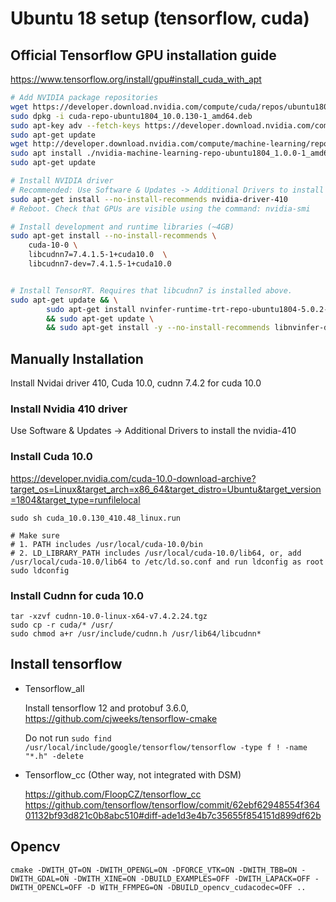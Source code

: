 # Ubuntu 18 setup (tensorflow, cuda)

## Official Tensorflow GPU installation guide

https://www.tensorflow.org/install/gpu#install_cuda_with_apt

```sh
# Add NVIDIA package repositories
wget https://developer.download.nvidia.com/compute/cuda/repos/ubuntu1804/x86_64/cuda-repo-ubuntu1804_10.0.130-1_amd64.deb
sudo dpkg -i cuda-repo-ubuntu1804_10.0.130-1_amd64.deb
sudo apt-key adv --fetch-keys https://developer.download.nvidia.com/compute/cuda/repos/ubuntu1804/x86_64/7fa2af80.pub
sudo apt-get update
wget http://developer.download.nvidia.com/compute/machine-learning/repos/ubuntu1804/x86_64/nvidia-machine-learning-repo-ubuntu1804_1.0.0-1_amd64.deb
sudo apt install ./nvidia-machine-learning-repo-ubuntu1804_1.0.0-1_amd64.deb
sudo apt-get update

# Install NVIDIA driver
# Recommended: Use Software & Updates -> Additional Drivers to install the nvidia-410
sudo apt-get install --no-install-recommends nvidia-driver-410
# Reboot. Check that GPUs are visible using the command: nvidia-smi

# Install development and runtime libraries (~4GB)
sudo apt-get install --no-install-recommends \
    cuda-10-0 \
    libcudnn7=7.4.1.5-1+cuda10.0  \
    libcudnn7-dev=7.4.1.5-1+cuda10.0


# Install TensorRT. Requires that libcudnn7 is installed above.
sudo apt-get update && \
        sudo apt-get install nvinfer-runtime-trt-repo-ubuntu1804-5.0.2-ga-cuda10.0 \
        && sudo apt-get update \
        && sudo apt-get install -y --no-install-recommends libnvinfer-dev=5.0.2-1+cuda10.0

```

## Manually Installation

Install Nvidai driver 410, Cuda 10.0, cudnn 7.4.2 for cuda 10.0

### Install Nvidia 410 driver

Use Software & Updates -> Additional Drivers to install the nvidia-410

### Install Cuda 10.0

https://developer.nvidia.com/cuda-10.0-download-archive?target_os=Linux&target_arch=x86_64&target_distro=Ubuntu&target_version=1804&target_type=runfilelocal

```
sudo sh cuda_10.0.130_410.48_linux.run

# Make sure
# 1. PATH includes /usr/local/cuda-10.0/bin
# 2. LD_LIBRARY_PATH includes /usr/local/cuda-10.0/lib64, or, add /usr/local/cuda-10.0/lib64 to /etc/ld.so.conf and run ldconfig as root
sudo ldconfig
```

### Install Cudnn for cuda 10.0

```
tar -xzvf cudnn-10.0-linux-x64-v7.4.2.24.tgz
sudo cp -r cuda/* /usr/
sudo chmod a+r /usr/include/cudnn.h /usr/lib64/libcudnn*
```

## Install tensorflow

- Tensorflow_all

  Install tensorflow 12 and protobuf 3.6.0, https://github.com/cjweeks/tensorflow-cmake

  Do not run `sudo find /usr/local/include/google/tensorflow/tensorflow -type f ! -name "*.h" -delete`

* Tensorflow_cc (Other way, not integrated with DSM)

  https://github.com/FloopCZ/tensorflow_cc
  https://github.com/tensorflow/tensorflow/commit/62ebf62948554f36401132bf93d821c0b8abc510#diff-ade1d3e4b7c35655f854151d899df62b

## Opencv

```
cmake -DWITH_QT=ON -DWITH_OPENGL=ON -DFORCE_VTK=ON -DWITH_TBB=ON -DWITH_GDAL=ON -DWITH_XINE=ON -DBUILD_EXAMPLES=OFF -DWITH_LAPACK=OFF -DWITH_OPENCL=OFF -D WITH_FFMPEG=ON -DBUILD_opencv_cudacodec=OFF ..
```
